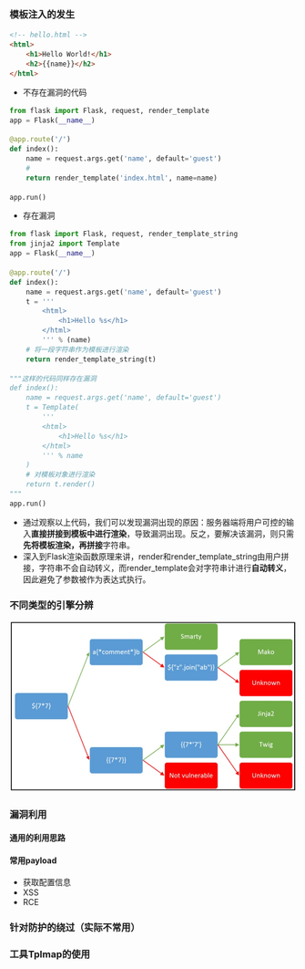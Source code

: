 ### 模板注入的发生

```html
<!-- hello.html -->
<html>
	<h1>Hello World!</h1>
	<h2>{{name}}</h2>
</html>
```

* 不存在漏洞的代码

```python
from flask import Flask, request, render_template
app = Flask(__name__)

@app.route('/')
def index():
    name = request.args.get('name', default='guest')
    # 
    return render_template('index.html', name=name)

app.run()
```

* 存在漏洞

```python
from flask import Flask, request, render_template_string
from jinja2 import Template
app = Flask(__name__)

@app.route('/')
def index():
    name = request.args.get('name', default='guest')
    t = '''
        <html>
            <h1>Hello %s</h1>
        </html>
        ''' % (name)
    # 将一段字符串作为模板进行渲染
    return render_template_string(t)

"""这样的代码同样存在漏洞
def index():
    name = request.args.get('name', default='guest')
    t = Template(
        '''
        <html>
            <h1>Hello %s</h1>
        </html>
        ''' % name
    )
    # 对模板对象进行渲染
    return t.render()
"""
app.run()
```

* 通过观察以上代码，我们可以发现漏洞出现的原因：服务器端将用户可控的输入**直接拼接到模板中进行渲染**，导致漏洞出现。反之，要解决该漏洞，则只需**先将模板渲染，再拼接**字符串。
* 深入到Flask渲染函数原理来讲，render和render_template_string由用户拼接，字符串不会自动转义，而render_template会对字符串计进行**自动转义**，因此避免了参数被作为表达式执行。

### 不同类型的引擎分辨

![img](.\images\1596031074.jpg)

### 漏洞利用

#### 通用的利用思路

#### 常用payload

* 获取配置信息
* XSS
* RCE

### 针对防护的绕过（实际不常用）

### 工具Tplmap的使用

